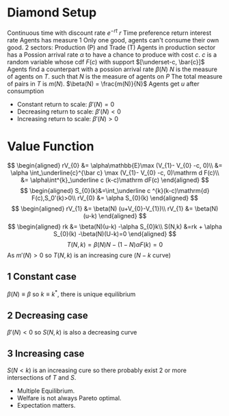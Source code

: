 # Diamond Setup
Continuous time with discount rate $e^{-rt}$
$r$ Time preference return interest rate
Agents has measure $\mathrm{1}$
Only one good, agents can't consume their own good.
2 sectors: Production (P) and Trade (T)
Agents in production sector has a Possion arrival rate $\alpha$ to have a chance to produce with cost $c$.
$c$ is a random variable whose cdf $F(c)$ with support $[\underset-c, \bar{c}]$
Agents find a counterpart with a possion arrival rate $\beta(N)$
$N$ is the measure of agents on $T$. such that $N$ is the measure of agents on $P$
The total measure of pairs in $T$ is $m(N)$. $\beta(N) = \frac{m(N)}{N}$
Agents get $u$ after consumption
- Constant return to scale: $\beta'(N) = 0$
- Decreasing return to scale: $\beta'(N) < 0$
- Increasing return to scale: $\beta'(N) > 0$
# Value Function
$$
\begin{aligned}
rV_{0} &= \alpha\mathbb{E}\max (V_{1}- V_{0} -c, 0)\\
	&= \alpha \int_\underline{c}^{\bar c} \max (V_{1}- V_{0} -c, 0)\mathrm d F(c)\\
	&= \alpha\int^{k}_\underline c (k-c)\mathrm dF(c)
\end{aligned}
$$
$$
\begin{aligned}
S_{0}(k)&=\int_\underline c ^{k}(k-c)\mathrm{d} F(c),S_0'(k)>0\\
rV_{0} &= \alpha S_{0}(k)
\end{aligned}
$$
$$
\begin{aligned}
rV_{1} &= \beta(N) (u+V_{0}-V_{1})\\
rV_{1} &= \beta(N) (u-k)
\end{aligned}
$$
$$
\begin{aligned}
rk &= \beta(N)(u-k) -\alpha S_{0}k\\
S(N,k) &=rk + \alpha S_{0}(k) -\beta(N)(U-k)=0
\end{aligned}
$$
$$
T(N, k)= \beta(N) N - (1- N)\alpha F(k) = 0
$$
As $m'(N) > 0$ so $T(N, k)$ is an increasing cure ($N-k$ curve)
## 1 Constant case
$\beta(N) \equiv \beta$ so $k\equiv k^*$, there is unique equilibrium
## 2 Decreasing case
$\beta'(N) <0$ so  $S(N, k)$ is also a decreasing curve
## 3 Increasing case
$S(N< k)$ is an increasing cure so there probably exist 2 or more intersections of $T$ and $S$.
- Multiple Equilibrium.
- Welfare is not always Pareto optimal.
- Expectation matters.


